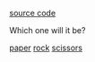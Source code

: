 
<html>

<body>

<a href="https://raw.githubusercontent.com/cameronmcnz/cameronmcnz/main/course/rps.md">source code</a><br/>

Which one will it be?<br/>

<a href="#" onclick="playRoshambo('paper')">paper</a>
<a href="#" onclick="playRoshambo('rock')">rock</a>
<a href="#" onclick="playRoshambo('scissors')">scissors</a><br/>

<div id="results"></div><br/>

<div id="wins"></div>
<div id="losses"></div>
<div id="ties"></div>

<script>

playRoshambo = function(clientGesture){

	if (clientGesture=='rock') {
		result = "tie";
		url = "http://100.25.33.112:8080/increaseties";
	}

	if (clientGesture=='paper') {
		result = "win";
		url = "http://100.25.33.112:8080/increasewins";
	}

	if (clientGesture=='scissors') {
		result = "lose";
		url = "http://100.25.33.112:8080/increaselosses";
	}
	
	document.getElementById('results').innerHTML = result;
	
	let ajaxRequest = new XMLHttpRequest();
	ajaxRequest.onreadystatechange = function() {
		if (this.readyState == 4 && this.status == 200) {
			console.log(this.responseText);
			let score = JSON.parse(this.responseText);
			document.getElementById("wins").innerHTML = "Wins: " + score.wins;
			document.getElementById("losses").innerHTML = "Losses: " + score.losses;
			document.getElementById("ties").innerHTML = "Ties: " + score.ties;
		}
	};
	
	ajaxRequest.open("GET", url, true);
	ajaxRequest.send();

}
</script>

</body>
</html>





























